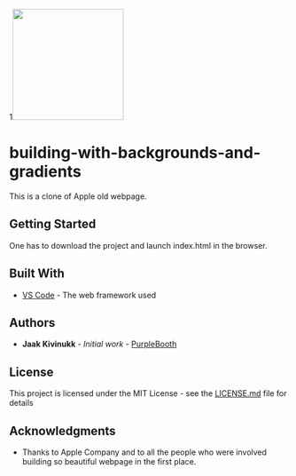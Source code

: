 1<img src="screenshot.png" width="200px">

# building-with-backgrounds-and-gradients

This is a clone of Apple old webpage.

## Getting Started

One has to download the project and launch index.html in the browser.

## Built With

* [VS Code](https://code.visualstudio.com/) - The web framework used

## Authors

* **Jaak Kivinukk** - *Initial work* - [PurpleBooth](https://github.com/Jaakal)

## License

This project is licensed under the MIT License - see the [LICENSE.md](LICENSE.md) file for details

## Acknowledgments

* Thanks to Apple Company and to all the people who were involved building so beautiful webpage in the first place.
